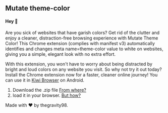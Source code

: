 <h2>Mutate theme-color</h2>

<h4>Hey 👋</h4>

Are you sick of websites that have garish colors? Get rid of the clutter and enjoy a cleaner, distraction-free browsing experience with Mutate Theme Color! This Chrome extension (complies with manifest v3) automatically identifies and changes meta name=theme-color value to white on websites, giving you a simple, elegant look with no extra effort.

With this extension, you won't have to worry about being distracted by bright and loud colors on any website you visit. So why not try it out today? Install the Chrome extension now for a faster, cleaner online journey! You can use it in <a href = "https://play.google.com/store/apps/details?id=com.kiwibrowser.browser">Kiwi Browser</a> on Android.

1. Download the .zip file <a href = "https://github.com/thegravity98/Mutate-Theme-Color/releases">From where?</a>
2. load it in your browser. <a href = "https://developer.chrome.com/docs/extensions/mv3/getstarted/development-basics/#load-unpacked">But how?</a>

Made with ❤️ by thegravity98.